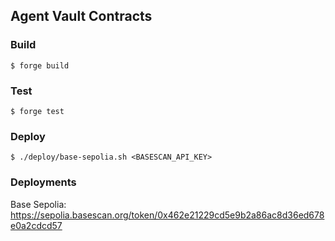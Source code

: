 ## Agent Vault Contracts

### Build

```shell
$ forge build
```

### Test

```shell
$ forge test
```

### Deploy

```shell
$ ./deploy/base-sepolia.sh <BASESCAN_API_KEY>
```

### Deployments
Base Sepolia: https://sepolia.basescan.org/token/0x462e21229cd5e9b2a86ac8d36ed678e0a2cdcd57